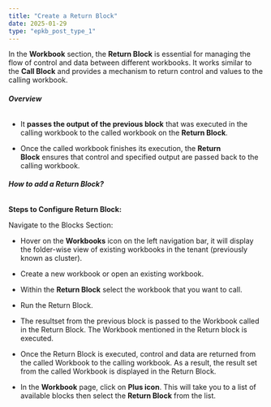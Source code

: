 ```yaml
---
title: "Create a Return Block"
date: 2025-01-29
type: "epkb_post_type_1"
---
```


  
In the **Workbook** section, the **Return Block** is essential for managing the flow of control and data between different workbooks. It works similar to the **Call Block** and provides a mechanism to return control and values to the calling workbook.

###### **Overview** 

- It **passes the output of the previous block** that was executed in the calling workbook to the called workbook on the **Return Block**.

- Once the called workbook finishes its execution, the **Return Block** ensures that control and specified output are passed back to the calling workbook.

###### **How to add a Return Block?**

**Steps to Configure Return Block:**

Navigate to the Blocks Section:

- Hover on the **Workbooks** icon on the left navigation bar, it will display the folder-wise view of existing workbooks in the tenant (previously known as cluster).  
      
<!-- ![](images/AD_4nXdxNOlWDV3YCe39F1HMwGRrGiWl5QoroMvagimw4rLvFv6K1mLpBTw7z5yOEINUJluXwUJY_RxLjP24yGIIcAbXAhYDm0gdc7DIih2lyPTZFo7pEt1vVS7kFRh05bsoogIH8pHyfA?key=RL2qstGEnCAUSIRNZjNyTg) -->
      
    

- Create a new workbook or open an existing workbook.

- Within the **Return Block** select the workbook that you want to call.  
      
<!-- ![](images/AD_4nXcLrzReYTi-dyLpJa5Fqk1b18uBOxK6aYEneb5R9t8_J9cTQU3skZZrTKtT8ND2ZZikh5i38PK5FE4lb5rRRpk1qzWj6-rvBNfzfYZ27Drz2qLYbUKMgS1jXF6vK4UBwP6PPuOxSPETRGe-OoZgHKkwPIKO?key=RL2qstGEnCAUSIRNZjNyTg) -->
      
    

- Run the Return Block. 

- The resultset from the previous block is passed to the Workbook called in the Return Block. The Workbook mentioned in the Return block is executed.

- Once the Return Block is executed, control and data are returned from the called Workbook to the calling workbook. As a result, the result set from the called Workbook is displayed in the Return Block.  
    

- In the **Workbook** page, click on **Plus icon**. This will take you to a list of available blocks then select the **Return Block** from the list.   
      
<!-- ![](images/AD_4nXcsCe1dW3sUjW6kRnKgpij01L7K5daN8Gkj0tyh6Cr72ok60fGrPxUIkVJaRg0DAT5KtgmvdeFRI-WbOvNITaut0FO1NPCBODd1niAHkYoRjPjX0ggwKOmEMuDP4fPON3Jm9nxw?key=RL2qstGEnCAUSIRNZjNyTg) -->
